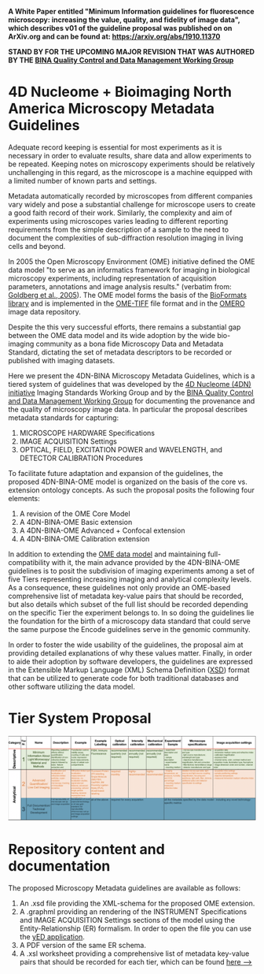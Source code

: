 **A White Paper entitled "Minimum Information guidelines for fluorescence microscopy: increasing the value, quality, and fidelity of image data", which describes v01 of the guideline proposal was published on on ArXiv.org and can be found at: https://arxiv.org/abs/1910.11370**

**STAND BY FOR THE UPCOMING MAJOR REVISION THAT WAS AUTHORED BY THE [BINA Quality Control and Data Management Working Group](https://www.bioimagingna.org/qc-dm-wg)**

# 4D Nucleome + Bioimaging North America Microscopy Metadata Guidelines

Adequate record keeping is essential for most experiments as it is necessary in order to evaluate results, share data and allow experiments to be repeated. Keeping notes on microscopy experiments should be relatively unchallenging in this regard, as the microscope is a machine equipped with a limited number of known parts and settings.

Metadata automatically recorded by microscopes from different companies vary widely and pose a substantial challenge for microscope users to create a good faith record of their work. Similarly, the complexity and aim of experiments using microscopes varies leading to different reporting requirements from the simple description of a sample to the need to document the complexities of sub-diffraction resolution imaging in living cells and beyond.

In 2005 the Open Microscopy Environment (OME) initiative defined the OME data model "to serve as an informatics framework for imaging in biological microscopy experiments, including representation of acquisition parameters, annotations and image analysis results." (verbatim from: [Goldberg et al., 2005](https://genomebiology.biomedcentral.com/articles/10.1186/gb-2005-6-5-r47)).
The OME model forms the basis of the [BioFormats library](https://www.openmicroscopy.org/bio-formats/) and is implemented in the [OME-TIFF](https://docs.openmicroscopy.org/ome-model/6.0.0/index.html#ome-tiff) file format and in the [OMERO](https://www.openmicroscopy.org/omero/scientists/) image data repository.

Despite the this very successful efforts, there remains a substantial gap between the OME data model and its wide adoption by the wide bio-imaging community as a bona fide Microscopy Data and Metadata Standard, dictating the set of metadata descriptors to be recorded or published with imaging datasets.

Here we present the 4DN-BINA Microscopy Metadata Guidelines, which is a tiered system of guidelines that was developed by the [4D Nucleome (4DN) initiative](https://www.4dnucleome.org/) Imaging Standards Working Group and by the [BINA Quality Control and Data Management Working Group](https://www.bioimagingna.org/qc-dm-wg) for documenting the provenance and the quality of microscopy image data. In particular the proposal describes metadata standards for capturing: 

1. MICROSCOPE HARDWARE Specifications
2. IMAGE ACQUISITION Settings
3. OPTICAL, FIELD, EXCITATION POWER and WAVELENGTH, and DETECTOR CALIBRATION Procedures

To facilitate future adaptation and expansion of the guidelines, the proposed 4DN-BINA-OME model is organized on the basis of the core vs. extension ontology concepts. As such the proposal posits the following four elements:

1. A revision of the OME Core Model
2. A 4DN-BINA-OME Basic extension
3. A 4DN-BINA-OME Advanced + Confocal extension
4. A 4DN-BINA-OME Calibration extension

In addition to extending the [OME data model](https://docs.openmicroscopy.org/ome-model/5.6.1/developers/model-overview.html) and maintaining full-compatibility with it, the main advance provided by the 4DN-BINA-OME guidelines is to posit the subdivision of imaging experiments among a set of five Tiers representing increasing imaging and analytical complexity levels. As a consequence, these guidelines not only provide an OME-based comprehensive list of metadata key-value pairs that should be recorded, but also details which subset of the full list should be recorded depending on the specific Tier the experiment belongs to. In so doing the guidelines lie the foundation for the birth of a microscopy data standard that could serve the same purpose the Encode guidelines serve in the genomic community.

In order to foster the wide usability of the guidelines, the proposal aim at providing detailed explanations of why these values matter. Finally, in order to aide their adoption by software developers, the guidelines are expressed in the Extensible Markup Language (XML) Schema Definition ([XSD](https://www.w3.org/XML/Schema)) format that can be utilized to generate code for both traditional databases and other software utilizing the data model.

# Tier System Proposal
<p align="center">
  <img src="https://github.com/WU-BIMAC/MicroscopyMetadata4DNGuidelines/blob/master/Tier%20System/in%20progress/v02-00/4DN-Metadata%20Tier%20System_2020-08-26_v02-00.png" title="Tier System">
</p>

# Repository content and documentation
The proposed Microscopy Metadata guidelines are available as follows:

1. An .xsd file providing the XML-schema for the proposed OME extension.
2. A .graphml providing an rendering of the INSTRUMENT Specifications and IMAGE ACQUISITION Settings sections of the model using the Entity-Relationship (ER) formalism. In order to open the file you can use the [yED application](https://www.yworks.com/products/yed).
3. A PDF version of the same ER schema.
4. A .xsl worksheet providing a comprehensive list of metadata key-value pairs that should be recorded for each tier, which can be found [here -->](https://docs.google.com/spreadsheets/d/16IQl-K8UIStsdlkNzJTA7LzMCan9qyS3KKcmEJ5wu28/edit?usp=sharing)
